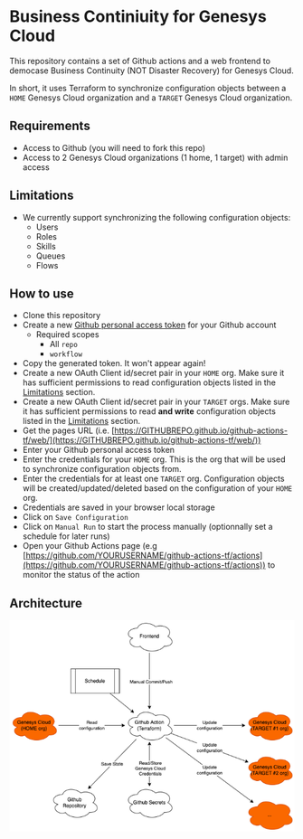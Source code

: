 # Business Continiuity for Genesys Cloud

This repository contains a set of Github actions and a web frontend to democase Business Continuity (NOT Disaster Recovery) for Genesys Cloud.

In short, it uses Terraform to synchronize configuration objects between a `HOME` Genesys Cloud organization and a `TARGET` Genesys Cloud organization.

## Requirements

- Access to Github (you will need to fork this repo)
- Access to 2 Genesys Cloud organizations (1 home, 1 target) with admin access

## Limitations

- We currently support synchronizing the following configuration objects:
  - Users
  - Roles
  - Skills
  - Queues
  - Flows

## How to use

- Clone this repository
- Create a new [Github personal access token](https://docs.github.com/en/authentication/keeping-your-account-and-data-secure/creating-a-personal-access-token) for your Github account
  - Required scopes
    - All `repo`
    - `workflow`
- Copy the generated token. It won't appear again!
- Create a new OAuth Client id/secret pair in your `HOME` org. Make sure it has sufficient permissions to read configuration objects listed in the [Limitations](#limitations) section.
- Create a new OAuth Client id/secret pair in your `TARGET` orgs. Make sure it has sufficient permissions to read **and write** configuration objects listed in the [Limitations](#limitations) section.
- Get the pages URL (i.e. [https://GITHUBREPO.github.io/github-actions-tf/web/](https://GITHUBREPO.github.io/github-actions-tf/web/))
- Enter your Github personal access token
- Enter the credentials for your `HOME` org. This is the org that will be used to synchronize configuration objects from.
- Enter the credentials for at least one `TARGET` org. Configuration objects will be created/updated/deleted based on the configuration of your `HOME` org.
- Credentials are saved in your browser local storage
- Click on `Save Configuration`
- Click on `Manual Run` to start the process manually (optionnally set a schedule for later runs)
- Open your Github Actions page (e.g [https://github.com/YOURUSERNAME/github-actions-tf/actions](https://github.com/YOURUSERNAME/github-actions-tf/actions)) to monitor the status of the action

## Architecture

![Architecture Diagram](./architecture.png "Architecture Diagram")
